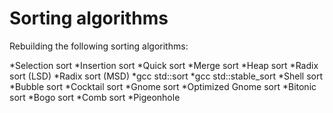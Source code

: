 # Sorting algorithms
Rebuilding the following sorting algorithms:

*Selection sort
*Insertion sort
*Quick sort
*Merge sort
*Heap sort
*Radix sort (LSD)
*Radix sort (MSD)
*gcc std::sort
*gcc std::stable_sort
*Shell sort
*Bubble sort
*Cocktail sort
*Gnome sort
*Optimized Gnome sort
*Bitonic sort
*Bogo sort
*Comb sort
*Pigeonhole